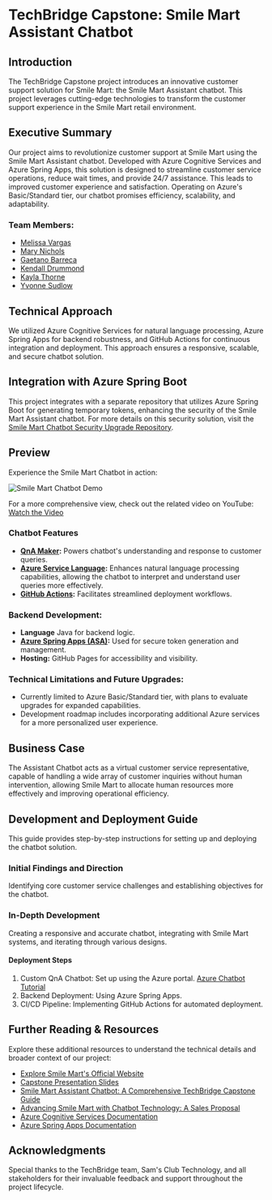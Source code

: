 # TechBridge Capstone: Smile Mart Assistant Chatbot

## Introduction
The TechBridge Capstone project introduces an innovative customer support solution for Smile Mart: the Smile Mart Assistant chatbot. This project leverages cutting-edge technologies to transform the customer support experience in the Smile Mart retail environment.



## Executive Summary

Our project aims to revolutionize customer support at Smile Mart using the Smile Mart Assistant chatbot. Developed with Azure Cognitive Services and Azure Spring Apps, this solution is designed to streamline customer service operations, reduce wait times, and provide 24/7 assistance. This leads to improved customer experience and satisfaction. Operating on Azure's Basic/Standard tier, our chatbot promises efficiency, scalability, and adaptability.


### Team Members:

- [Melissa Vargas](https://www.linkedin.com/in/melissa-vargas-57a96828a/)
- [Mary Nichols](https://www.linkedin.com/in/fuseboxradio/)
- [Gaetano Barreca](https://www.linkedin.com/in/gaetanobarreca/)
- [Kendall Drummond](https://www.linkedin.com/in/kendalldrummond/)
- [Kayla Thorne](https://www.linkedin.com/in/kaylthorne/)
- [Yvonne Sudlow](https://www.linkedin.com/in/yvonne-sudlow/)

## Technical Approach
We utilized Azure Cognitive Services for natural language processing, Azure Spring Apps for backend robustness, and GitHub Actions for continuous integration and deployment. This approach ensures a responsive, scalable, and secure chatbot solution.

## Integration with Azure Spring Boot
This project integrates with a separate repository that utilizes Azure Spring Boot for 
generating temporary tokens, enhancing the security of the Smile Mart Assistant chatbot. For 
more details on this security solution, visit the [Smile Mart Chatbot Security Upgrade 
Repository](https://github.com/gaebar/SmileMart-AssistantBot-AzureSpringApp).

## Preview

Experience the Smile Mart Chatbot in action:


![Smile Mart Chatbot Demo](src/images/SmileMart-Chatbot.gif)

For a more comprehensive view, check out the related video on YouTube:
[Watch the Video](https://youtu.be/b2gngfuUa4w)


### Chatbot Features

- **[QnA Maker](https://learn.microsoft.com/en-us/azure/ai-services/qnamaker/overview/overview):** Powers chatbot's understanding and response to customer queries.
- **[Azure Service Language](https://language.cognitive.azure.com/):** Enhances natural language processing capabilities, allowing the chatbot to interpret and understand user queries more effectively.
- **[GitHub Actions](https://docs.github.com/actions):** Facilitates streamlined deployment 
  workflows.

### Backend Development:

- **Language** Java for backend logic.
- **[Azure Spring Apps (ASA)](https://learn.microsoft.com/en-us/azure/spring-apps/how-to-github-actions?pivots=programming-language-java):** Used for secure token generation and management.
- **Hosting:** GitHub Pages for accessibility and visibility.

### Technical Limitations and Future Upgrades:

- Currently limited to Azure Basic/Standard tier, with plans to evaluate upgrades for expanded 
capabilities.
- Development roadmap includes incorporating additional Azure services for a more personalized 
  user experience.

## Business Case

The Assistant Chatbot acts as a virtual customer service representative, capable of handling a wide
array of customer inquiries without human intervention, allowing Smile Mart to allocate human
resources more effectively and improving operational efficiency.

## Development and Deployment Guide
This guide provides step-by-step instructions for setting up and deploying the chatbot solution.

### Initial Findings and Direction
Identifying core customer service challenges and establishing objectives for the chatbot.

### In-Depth Development
Creating a responsive and accurate chatbot, integrating with Smile Mart systems, and iterating through various designs.

#### Deployment Steps
1. Custom QnA Chatbot: Set up using the Azure portal. [Azure Chatbot Tutorial](https://learn.microsoft.com/en-gb/azure/ai-services/QnAMaker/Quickstarts/create-publish-knowledge-base)
2. Backend Deployment: Using Azure Spring Apps.
3. CI/CD Pipeline: Implementing GitHub Actions for automated deployment.


## Further Reading & Resources

Explore these additional resources to understand the technical details and broader context of our
project:

- [Explore Smile Mart's Official Website](https://gaebar.github.io/SmileMart-Store-Landing-Page/src/)
- [Capstone Presentation Slides](https://docs.google.com/presentation/d/1eW7YJNQbCQb7Fc7HsP4Mzt9CcL6W3KYhGyr7uj0Tf6o/edit#slide=id.g297f2fe054d_0_31)
- [Smile Mart Assistant Chatbot: A Comprehensive TechBridge Capstone Guide](https://docs.google.com/document/d/1Zer5HqsXGsC6Ndwt6GPSG1jXx3tcFMcpLHAj9-KNTG0/edit?usp=sharing)
- [Advancing Smile Mart with Chatbot Technology: A Sales Proposal](https://docs.google.com/document/d/1E9JNDBn6E5Rx3ibJqEAh2dg1lhhSmmSAFYrDE9_ytpE/edit?usp=sharing)
- [Azure Cognitive Services Documentation](https://docs.microsoft.com/azure/cognitive-services/)
- [Azure Spring Apps Documentation](https://docs.microsoft.com/azure/spring-apps/)

## Acknowledgments

Special thanks to the TechBridge team, Sam's Club Technology, and all stakeholders for their invaluable feedback and support throughout the project lifecycle.
